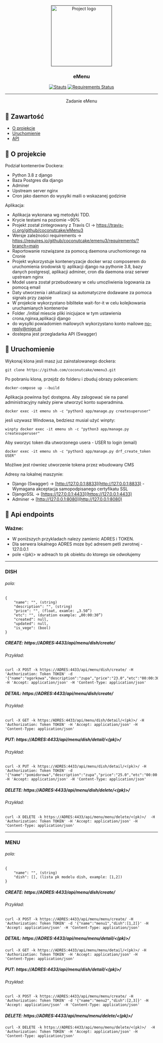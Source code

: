 <p align="center">
  <a href="" rel="noopener">
 <img width=200px height=200px src="http://mign.pl/adds/logoemenu.png" alt="Project logo"></a>
</p>

<h3 align="center">eMenu</h3>

<div align="center">

[![Stauts](https://img.shields.io/travis/coconutcake/eMenu3)](https://travis-ci.org/github/coconutcake/emenu3)
[![Requirements Status](https://requires.io/github/coconutcake/emenu3/requirements.svg?branch=main)](https://requires.io/github/coconutcake/emenu3/requirements/?branch=main)

</div>

---

<p align="center"> Zadanie eMenu
    <br> 
</p>

## 📝 Zawartość

- [O projekcie](#about)
- [Uruchomienie](#getting_started)
- [API](#api)




## 🧐 O projekcie <a name = "about"></a>

Podział kontenerów Dockera:
- Python 3.8 z django
- Baza Postgres dla django
- Adminer
- Upstream server nginx
- Cron jako daemon do wysylki maili o wskazanej godzinie

Aplikacja:

- Aplikacja wykonana wg metodyki TDD. 
- Krycie testami na poziomie ~90% 
- Projekt został zintegrowany z Travis CI -> https://travis-ci.org/github/coconutcake/eMenu3
- Wersje zależności requirements -> https://requires.io/github/coconutcake/emenu3/requirements/?branch=main
- Raportowanie rozwiązane za pomocą daemona uruchomionego na Cronie 
- Projekt wykorzystuje konteneryzacje docker wraz composerem do uruchomienia środowisk tj: aplikacji django na pythonie 3.8, bazy danych postgresql, aplikacji adminer, cron dla daemona oraz serwer upstream nginx
- Model usera został przebudowany w celu umozliwienia logowania za pomocą email
- Daty utworzenia i aktualizacji sa automatyczne dodawane za pomoca signals przy zapisie
- W projekcie wykorzystano bibliteke wait-for-it w celu kolejkowania uruchamianych kontenerów
- Folder ./initial miescie pliki inicjujace w tym ustawienia crona,nginxa,aplikacji django
- do wysylki powiadomien mailowych wykorzystano konto mailowe no-reply@mign.pl 
- dostepna jest przegladarka API (Swagger)

## 🚀 Uruchomienie <a name = "getting_started"></a>

Wykonaj klona jesli masz juz zainstalowanego dockera:
```
git clone https://github.com/coconutcake/emenu3.git
```

Po pobraniu klona, przejdz do folderu i zbuduj obrazy poleceniem:

```
docker-compose up --build
```

Aplikacja powinna być dostępna.
Aby zalogować sie na panel administracyjny należy pierw utworzyć konto superadmina.

```
docker exec -it emenu sh -c "python3 app/manage.py createsuperuser"
```

jesli uzywasz Windowsa, bedziesz musial użyć winpty:

```
winpty docker exec -it emenu sh -c "python3 app/manage.py createsuperuser"
```


Aby sworzyc token dla utworzonego usera - USER to login (email)

```
docker exec -it emenu sh -c "python3 app/manage.py drf_create_token USER" 
```

Możliwe jest równiez utworzenie tokena przez wbudowany CMS

Adresy na lokalnej maszynie:
- Django (Swagger) -> [http://127.0.0.1:8833](http://127.0.0.1:8833) - Wymagana akceptacja samopodpisanego certyfikatu SSL
- DjangoSSL -> [https://127.0.0.1:4433](https://127.0.0.1:4433)
- Adminer -> [http://127.0.0.1:8080](http://127.0.0.1:8080)

## 🚀 Api endpoints <a name = "api"></a>

### Ważne:
- W poniższych przykladach nalezy zamienic ADRES i TOKEN.
- Dla serwera lokalnego ADRES moze być adresem petli zwrotnej - 127.0.0.1
- pole <(pk)> w adreach to pk obiektu do ktorego sie odwołujemy

---
### DISH


###### pola:
```
{
    "name": "", (string)
    "description": "", (string)
    "price": "", (float, examle: „3.50”)
    "etc": "", (duration example: „00:00:30”)
    "created": null,
    "updated": null,
    "is_vege": (bool)
}
```


##### CREATE: https://ADRES:4433/api/menu/dish/create/

###### Przykład:
```
curl -X POST -k https://ADRES:4433/api/menu/dish/create/ -H 'Authorization: Token TOKEN' -d '{"name":"ogorkowa","description":"zupa","price":"23.0","etc":"00:00:30","is_vege":"True"}' -H 'Accept: application/json' -H 'Content-Type: application/json'
```
##### DETAIL: https://ADRES:4433/api/menu/dish/create/

###### Przykład:
```
curl -X GET -k https:/ADRES:4433/api/menu/dish/detail/<(pk)>/ -H 'Authorization: Token TOKEN' -H 'Accept: application/json' -H 'Content-Type: application/json'
```

##### PUT: https://ADRES:4433/api/menu/dish/detail/<(pk)>/

###### Przykład:
```
curl -X PUT -k https://ADRES:4433/api/menu/dish/detail/<(pk)>/ -H 'Authorization: Token TOKEN' -d '{"name":"pomidorowa","description":"zupa","price":"25.0","etc":"00:00:45","is_vege":"True"}' -H 'Accept: application/json' -H 'Content-Type: application/json'
```

##### DELETE:  https://ADRES:4433/api/menu/dish/delete/<(pk)>/

###### Przykład:
```
curl -X DELETE -k https://ADRES:4433/api/menu/menu/delete/<(pk)>/  -H 'Authorization: Token TOKEN' -H 'Accept: application/json' -H 'Content-Type: application/json'
```

---

### MENU


###### pola:
```
{
    "name": "", (string)
    "dish": [], (lista pk modelu dish, example: [1,2])
}
```

##### CREATE: https://ADRES:4433/api/menu/dish/create/

###### Przykład:
```
curl -X POST -k https://ADRES:4433/api/menu/menu/create/ -H 'Authorization: Token TOKEN' -d '{"name":"menu1","dish":[1,2]}' -H 'Accept: application/json' -H 'Content-Type: application/json'
```

##### DETAIL: https://ADRES:4433/api/menu/menu/detail/<(pk)>/
```
curl -X GET -k https://ADRES:4433/api/menu/menu/detail/<(pk)>/ -H 'Authorization: Token TOKEN' -H 'Accept: application/json' -H 'Content-Type: application/json'
```
##### PUT: https://ADRES:4433/api/menu/dish/detail/<(pk)>/

###### Przykład:
```
curl -X POST -k https://ADRES:4433/api/menu/menu/create/ -H 'Authorization: Token TOKEN' -d '{"name":"menu2","dish":[2,3]}' -H 'Accept: application/json' -H 'Content-Type: application/json'
```

##### DELETE: https://ADRES:4433/api/menu/menu/delete/<(pk)>/
```
curl -X DELETE -k https://ADRES:4433/api/menu/menu/delete/<(pk)>/  -H 'Authorization: Token TOKEN' -H 'Accept: application/json' -H 'Content-Type: application/json'
```

